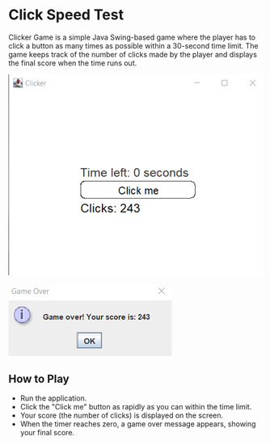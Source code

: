 # Click Speed Test

Clicker Game is a simple Java Swing-based game where the player has to click a button as many times as possible within a 30-second time limit. 
The game keeps track of the number of clicks made by the player and displays the final score when the time runs out.

![Example](Example.png)

![Example](Example(2).png)

## How to Play
- Run the application.
- Click the "Click me" button as rapidly as you can within the time limit.
- Your score (the number of clicks) is displayed on the screen.
- When the timer reaches zero, a game over message appears, showing your final score.
